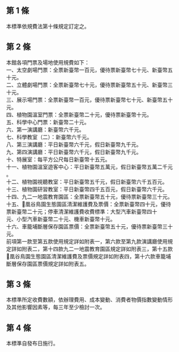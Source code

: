 第 1 條
-------
本標準依規費法第十條規定訂定之。

第 2 條
-------
本館各項門票及場地使用規費如下：  
一、太空劇場門票：全票新臺幣一百元，優待票新臺幣七十元、新臺幣五  
    十元。  
二、立體劇場門票：全票新臺幣七十元，優待票新臺幣五十元、新臺幣三  
    十元。  
三、展示場門票：全票新臺幣一百元，優待票新臺幣七十元、新臺幣五十  
    元。  
四、植物園溫室門票：全票新臺幣二十元，優待票新臺幣十元。  
五、科學中心門票：新臺幣二十元。  
六、第一演講廳：新臺幣六千元。  
七、科學教室（二）：新臺幣六千元。  
八、第三演講廳：平日新臺幣六千元，假日新臺幣九千元。  
九、第四演講廳：平日新臺幣六千元，假日新臺幣九千元。  
十、特展室：每平方公尺每日新臺幣十五元。  
十一、植物園溫室遊客中心：平日新臺幣五萬元，假日新臺幣五萬二千元  
      。  
十二、植物園視聽教室：平日新臺幣五千元，假日新臺幣六千五百元。  
十三、植物園研習教室：平日新臺幣四千五百元，假日新臺幣六千元。  
十四、九二一地震教育園區：全票新臺幣五十元，優待票新臺幣三十元。  
十五、凰谷鳥園生態園區清潔維護費及票價：全票新臺幣四十元，優待  
      票新臺幣二十元；停車清潔維護費收費標準：大型汽車新臺幣四十  
      元、小型汽車新臺幣二十元、機車新臺幣十元。  
十六、車籠埔斷層保存園區票價：全票新臺幣五十元，優待票新臺幣三十  
      元。  
前項第一款至第五款使用規定詳如附表一，第六款至第九款演講廳使用規  
定詳如附表二，第十四款九二一地震教育園區規定詳如附表三，第十五款  
凰谷鳥園生態園區清潔維護費及票價規定詳如附表四，第十六款車籠埔  
斷層保存園區票價規定詳如附表五。

第 3 條
-------
本標準所定收費數額，依辦理費用、成本變動、消費者物價指數變動情形  
及其他影響因素等，每三年至少檢討一次。

第 4 條
-------
本標準自發布日施行。

